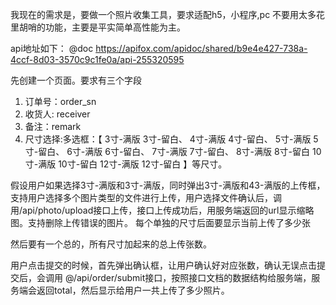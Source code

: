 我现在的需求是，要做一个照片收集工具，要求适配h5，小程序,pc
不要用太多花里胡哨的功能，主要是平实简单高性能为主。

api地址如下：
@doc https://apifox.com/apidoc/shared/b9e4e427-738a-4ccf-8d03-3570c9c1fe0a/api-255320595

先创建一个页面。要求有三个字段
1. 订单号：order_sn
2. 收货人: receiver
3. 备注：remark
4. 尺寸选择:多选框：【
3寸-满版
3寸-留白、
4寸-满版
4寸-留白、
5寸-满版
5寸-留白、
6寸-满版
6寸-留白、
7寸-满版
7寸-留白、
8寸-满版
8寸-留白
10寸-满版
10寸-留白
12寸-满版
12寸-留白
】等尺寸。

假设用户如果选择3寸-满版和3寸-满版，同时弹出3寸-满版和43-满版的上传框，支持用户选择多个图片类型的文件进行上传，用户选择文件确认后，调用/api/photo/upload接口上传，接口上传成功后，用服务端返回的url显示缩略图。支持删除上传错误的图片。
每个单独的尺寸后面要显示当前上传了多少张

然后要有一个总的，所有尺寸加起来的总上传张数。


用户点击提交的时候，首先弹出确认框，让用户确认好对应张数，确认无误点击提交后，会调用 @/api/order/submit接口，按照接口文档的数据结构给服务端，服务端会返回total，然后显示给用户一共上传了多少照片。